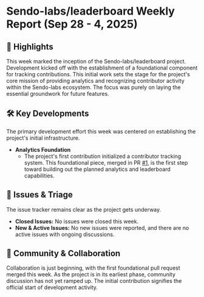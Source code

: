 # Sendo-labs/leaderboard Weekly Report (Sep 28 - 4, 2025)

## 🚀 Highlights
This week marked the inception of the Sendo-labs/leaderboard project. Development kicked off with the establishment of a foundational component for tracking contributions. This initial work sets the stage for the project's core mission of providing analytics and recognizing contributor activity within the Sendo-labs ecosystem. The focus was purely on laying the essential groundwork for future features.

## 🛠️ Key Developments
The primary development effort this week was centered on establishing the project's initial infrastructure.

*   **Analytics Foundation**
    *   The project's first contribution initialized a contributor tracking system. This foundational piece, merged in PR [#1](https://github.com/Sendo-labs/leaderboard/pull/1), is the first step toward building out the planned analytics and leaderboard capabilities.

## 🐛 Issues & Triage
The issue tracker remains clear as the project gets underway.

*   **Closed Issues:** No issues were closed this week.
*   **New & Active Issues:** No new issues were reported, and there are no active issues with ongoing discussions.

## 💬 Community & Collaboration
Collaboration is just beginning, with the first foundational pull request merged this week. As the project is in its earliest phase, community discussion has not yet ramped up. The initial contribution signifies the official start of development activity.